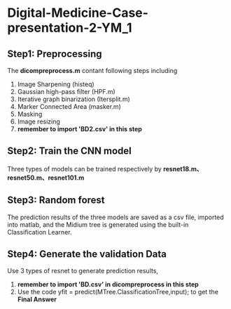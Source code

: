 # Digital-Medicine-Case-presentation-2-YM_1
## Step1: Preprocessing
The **dicompreprocess.m** contant following steps including
1. Image Sharpening (histeq)
2. Gaussian high-pass filter (HPF.m)
3. Iterative graph binarization (Itersplit.m)
4. Marker Connected Area (masker.m)
5. Masking
6. Image resizing
7. **remember to import 'BD2.csv' in this step**
## Step2: Train the CNN model
Three types of models can be trained respectively by **resnet18.m、resnet50.m、resnet101.m**
## Step3: Random forest
The prediction results of the three models are saved as a csv file, imported into matlab, and the Midium tree is generated using the built-in Classification Learner.
## Step4: Generate the validation Data
Use 3 types of resnet to generate prediction results,
1. **remember to import 'BD.csv' in dicompreprocess in this step**
2. Use the code
  yfit = predict(MTree.ClassificationTree,input);
to get the **Final Answer**
